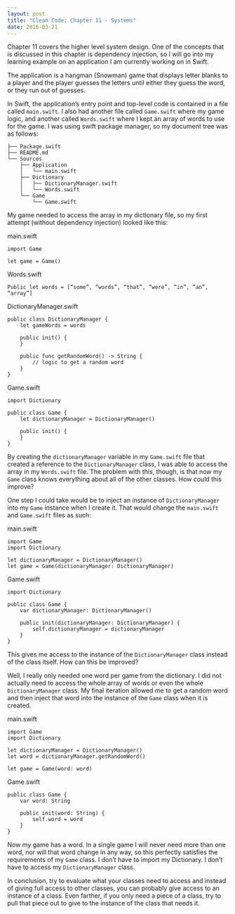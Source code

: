 ```yaml
---
layout: post
title: "Clean Code: Chapter 11 - Systems"
date: 2016-03-21
---
```


Chapter 11 covers the higher level system design. One of the concepts that is discussed in this chapter is dependency injection, so I will go into my learning example on an application I am currently working on in Swift. 

The application is a hangman (Snowman) game that displays letter blanks to a player and the player guesses the letters until either they guess the word, or they run out of guesses.

In Swift, the application’s entry point and top-level code is contained in a file called `main.swift`. I also had another file called `Game.swift` where my game logic, and another called `Words.swift` where I kept an array of words to use for the game. I was using swift package manager, so my document tree was as follows: 

```
├── Package.swift
├── README.md
└── Sources
    ├── Application
    │   └── main.swift
    ├── Dictionary
    │   ├── DictionaryManager.swift
    │   └── Words.swift
    └── Game
        └── Game.swift
```

My game needed to access the array in my dictionary file, so my first attempt (without dependency injection) looked like this: 

main.swift

```
import Game

let game = Game()
```

Words.swift

```
Public let words = [“some”, “words”, “that”, “were”, “in”, “an”, “array”]
```

DictionaryManager.swift

```
public class DictionaryManager {
	let gameWords = words

	public init() {
	}

	public func getRandomWord() -> String {
		// logic to get a random word
	}
}
```


Game.swift

```
import Dictionary

public class Game {
	let dictionaryManager = DictionaryManager()

	public init() {
	}
}
```

By creating the `dictionaryManager` variable in my `Game.swift` file that created a reference to the `DictionaryManager` class, I was able to access the array in my `Words.swift` file. The problem with this, though, is that now my `Game` class knows everything about all of the other classes. How could this improve?

One step I could take would be to inject an instance of `DictionaryManager` into my `Game` instance when I create it. That would change the `main.swift` and `Game.swift` files as such:

main.swift

```
import Game
import Dictionary

let dictionaryManager = DictionaryManager()
let game = Game(dictionaryManager: DictionaryManager)
```

Game.swift

```
import Dictionary

public class Game {
	var dictionaryManager: DictionaryManager()

	public init(dictionaryManager: DictionaryManager) {
		self.dictionaryManager = dictionaryManager
	}
}
```

This gives me access to the instance of the `DictionaryManager` class instead of the class itself. How can this be improved?

Well, I really only needed one word per game from the dictionary. I did not actually need to access the whole array of words or even the whole `DictionaryManager` class. My final iteration allowed me to get a random word and then inject that word into the instance of the `Game` class when it is created. 

main.swift

```
import Game
import Dictionary

let dictionaryManager = DictionaryManager() 
let word = dictionaryManager.getRandomWord()

let game = Game(word: word)
```

Game.swift

```
public class Game {
	var word: String

	public init(word: String) {
		self.word = word
	}
}
```

Now my game has a word. In a single game I will never need more than one word, nor will that word change in any way, so this perfectly satisfies the requirements of my `Game` class. I don’t have to import my Dictionary. I don’t have to access my `DictionaryManager` class. 

In conclusion, try to evaluate what your classes need to access and instead of giving full access to other classes, you can probably give access to an instance of a class. Even farther, if you only need a piece of a class, try to pull that piece out to give to the instance of the class that needs it. 


